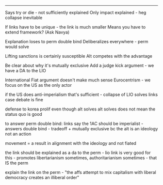 

----
Says try or die - not sufficiently explained
Only impact explained - heg collapse inevitable

If links have to be unique - the link is much smaller
Means you have to extend framework? (Ask Navya)

Explanation loses to perm double bind
Deliberalizes everywhere - perm would solve 

Lifting sanctions is certainly susceptible
Alt competes with the advantage

Be clear about why it's mutually exclusive 
Add a judge kick argument - we have a DA to the LIO

International Fiat argument doesn't make much sense
Eurocentrism - we focus on the US as the only actor

if the US does anti-imperialism that's sufficient - collapse of LIO solves links
case debate is fine

defense to korea prolif even though alt solves 
alt solves does not mean the status quo is good

to answer perm double bind:
links say the 1AC should be imperialist - answers double bind - tradeoff + mutually exclusive bc the alt is an ideology not an action

movement = a result in alignment with the ideology and not fiated

the link should be explained as a da to the perm - lio link is very good for this - promotes libertarianism sometimes, authoritarianism sometimes - that IS the perm 

explain the link on the perm - "the affs attempt to mix capitalism with liberal democracy creates an illiberal order"